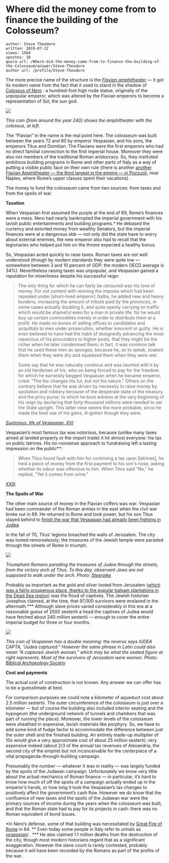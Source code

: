 # Where did the money come from to finance the building of the Colosseum?

	author: Steve Theodore
	written: 2019-07-22
	views: 1564
	upvotes: 18
	quora url: /Where-did-the-money-come-from-to-finance-the-building-of-the-Colosseum/answer/Steve-Theodore
	author url: /profile/Steve-Theodore


The more precise name of the structure is the _[Flavian amphitheater](http://archive1.village.virginia.edu/spw4s/RomanForum/GoogleEarth/AK_GE/AK_HTML/AS-005.html)_ _—_ it got its modern name from the fact that it used to stand in the shadow of [Colossus of Nero](https://en.wikipedia.org/wiki/Colossus_of_Nero) : a hundred-foot high nude statue, originally of the unpopular emperor, which was altered by the Flavian emperors to become a representation of Sol, the sun god.

![](https://qph.fs.quoracdn.net/main-qimg-90342ad14dae295a53bf9f74dc45873b)

_This coin (from around the year 240) shows the amphitheater with the colossus, at left._ 

The “Flavian” in the name is the real point here. The colosseum was built between the years 72 and 80 by emperor Vespasian, and his sons, the emperors Titus and Domitian. The Flavians were the first emperors who had no direct familial connection to the first imperial house. Moreover they were also not members of the traditional Roman aristocracy. So, they instituted ambitious building programs in Rome and other parts of Italy as a way of putting a visible public face on their own rule (there is another [another Flavian Amphitheater — the third largest in the empire — in Pozzuoli](https://en.wikipedia.org/wiki/Flavian_Amphitheater_(Pozzuoli)), near Naples, where Rome’s upper classes spent their vacations) .

The money to fund the colosseum came from two sources: from taxes and from the spoils of war.

__Taxation__ 

When Vespasian first assumed the purple at the end of 69, Rome’s finances were a mess. Nero had nearly bankrupted the imperial government with his lavish public entertainments and building programs.* He debased the currency and extorted money from wealthy Senators, but the imperial finances were at a dangerous ebb — not only did the state have to worry about external enemies, the new emperor also had to recall that the legionaries who helped put him on the throne expected a healthy bonus.

So, Vespasian acted quickly to raise taxes. Roman taxes are not well understood (though by modern standards they were quite low — somewhere between 3 and 10 percent of GDP: the modern OECD average is 34%). Nevertheless raising taxes was unpopular, and Vespasian gained a reputation for miserliness despite his successful reign:

> The only thing for which he can fairly be censured was his love of money. For not content with reviving the imposts which had been repealed under [short-lived emperor] Galba, he added new and heavy burdens, increasing the amount of tribute paid by the provinces, in some cases actually doubling it, and quite openly carrying on traffic which would be shameful even for a man in private life; for he would buy up certain commodities merely in order to distribute them at a profit. He made no bones of selling offices to candidates and acquittals to men under prosecution, whether innocent or guilty. He is even believed to have had the habit of designedly advancing the most rapacious of his procurators to higher posts, that they might be the richer when he later condemned them; in fact, it was common talk that he used these men as sponges, because he, so to speak, soaked them when they were dry and squeezed them when they were wet.

> Some say that he was naturally covetous and was taunted with it by an old herdsman of his, who on being forced to pay for the freedom for which he earnestly begged Vespasian when he became emperor, cried: "The fox changes his fur, but not his nature." Others on the contrary believe that he was driven by necessity to raise money by spoliation and robbery because of the desperate state of the treasury and the privy purse; to which he bore witness at the very beginning of his reign by declaring that forty thousand millions were needed to set the State upright. This latter view seems the more probable, since he made the best use of his gains, ill-gotten though they were.

_[Suetonius, life of Vespasian, XVI](http://penelope.uchicago.edu/Thayer/E/Roman/Texts/Suetonius/12Caesars/Vespasian*.html)_ 

Vespasian’s most famous tax was notorious, because (unlike many taxes aimed at landed property or the import trade) it hit almost everyone: his tax on public latrines. His no-nonsense approach to fundraising left a lasting impression on the public**:

> When Titus found fault with him for contriving a tax upon [latrines], he held a piece of money from the first payment to his son's nose, asking whether its odour was offensive to him. When Titus said "No," he replied, "Yet it comes from urine."

[XXIII](http://penelope.uchicago.edu/Thayer/E/Roman/Texts/Suetonius/12Caesars/Vespasian*.html)

__The Spoils of War__ 

The other main source of money in the Flavian coffers was war. Vespasian had been commander of the Roman armies in the east when the civil war broke out in 69. He returned to Rome and took power, but his son Titus stayed behind to [finish the war that Vespasian had already been fighting in Judea](https://en.wikipedia.org/wiki/First_Jewish%E2%80%93Roman_War).

In the fall of 70, Titus’ legions breached the walls of Jerusalem. The city was looted remorselessly; the treasures of the Jewish temple were paraded through the streets of Rome in triumph.

![](https://qph.fs.quoracdn.net/main-qimg-5973c83d567339bdd4e7c3ae9581ed08)

_Triumphant Romans parading the treasures of Judea through the streets, from the victory arch of Titus. To this day, observant Jews are not supposed to walk under the arch. Photo:_ _[Steerpike](https://commons.wikimedia.org/wiki/File:Arch_of_Titus_Menorah.png)_ 

Probably as important as the gold and silver looted from Jerusalem ([which was a fairly prosperous place, thanks to the popular balsam plantations in the Dead Sea region](https://www.quora.com/Why-was-the-Roman-Empire-in-Jerusalem-and-Judea-It-seems-such-an-isolated-backwater-with-no-economic-value-to-the-empire/answer/Steve-Theodore?ch=10&share=d80a90a8&srid=zLvM)) was the flood of captives. The Jewish historian Josephus claimed, at the time, that 97,000 survivors were enslaved in the aftermath.*** Although slave prices varied considerably in this era at a reasonable guess of 2500 sestertii a head the captives of Judea would have fetched about 240 million sestertii — enough to cover the entire imperial budget for three or four months.

![](https://qph.fs.quoracdn.net/main-qimg-0c629cfa3d7df68c1459599e1b40fa35)

_This coin of Vespasian has a double meaning: the reverse says IUDEA CAPTA, “Judea captured.” However the same phrase in Latin could also mean “A captured Jewish woman,” which may be what the seated figure at right represents. Most of the survivors of Jerusalem were women. Photo:_ _[Biblical Archaeology Society](https://www.biblicalarchaeology.org/daily/news/judaea-capta-coin-uncovered-in-bethsaida-excavations/)_ 

__Cost and payments__ 

The actual cost of construction is not known. Any answer we can offer has to be a guesstimate at best.

For comparison purposes we could note a kilometer of aqueduct cost about 2.5 million sestertii. The outer circumference of the colosseum is just over a kilometer — but of course the building also included interior seating and the hypogeum (the underground network of tunnels and chambers that was part of running the place). Moreover, the lower levels of the colosseum were sheathed in expensive, lavish materials like porphyry. So, we have to add some kind of fudge factor to accommodate the difference between just the outer shell and the finished building. An entirely made-up multiplier of 10x would give a very approximate cost of about 25 million sestertii; very expensive indeed (about 2/3 of the annual tax revenues of Alexandria, the second city of the empire) but not inconceivable for the centerpiece of a vital propaganda-through-building campaign.

Presumably the number — whatever it was in reality — was largely funded by the spoils of the Judaean campaign. Unfortunately we know very little about the actual mechanics of Roman finance — in particular, it’s hard to know how much of off the spoils of a campaign actually ended up in the emperor’s hands, or how long it took the Vespasian’s tax changes to positively affect the government’s cash flow. However we do know that the confluence of new taxes and the spoils of the Judaean war were the primary sources of income during the years when the colosseum was built, and that the Roman state had to pay for its projects in cash: there was no Roman equivalent of bond issues.



*In Nero’s defense, some of that building was necessitated by [Great Fire of Rome](https://en.wikipedia.org/wiki/Great_Fire_of_Rome) in 64.
** Even today some people in Italy refer to urinals as _[vespasiani](https://en.wiktionary.org/wiki/vespasiano)_ _.
***_ He also claimed 1.1 million deaths from the destruction of the city, though most modern historians regard that as a significant exaggeration. However the slave count is rarely contested, probably because it will have been recorded by the Romans as part of the profits of the war.


